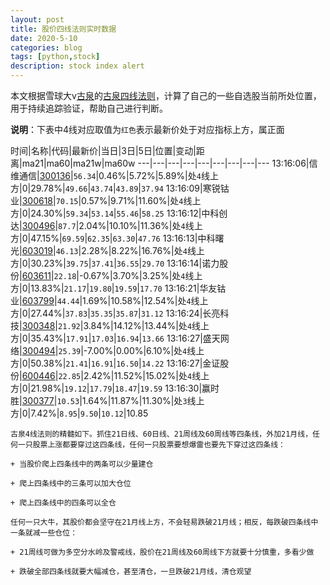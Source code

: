 ```yaml
---
layout: post
title: 股价四线法则实时数据
date: 2020-5-10
categories: blog
tags: [python,stock]
description: stock index alert
---
```



本文根据雪球大v[古泉](https://xueqiu.com/u/7148646888)的[古泉四线法则](https://xueqiu.com/7148646888/130498192)，计算了自己的一些自选股当前所处位置，用于持续追踪验证，帮助自己进行判断。

**说明**：下表中4线对应取值为`红色`表示最新价处于对应指标上方，属正面

时间|名称|代码|最新价|当日|3日|5日|位置|变动|距离|ma21|ma60|ma21w|ma60w
---|---|---|---|---|---|---|---|---
13:16:06|信维通信|[300136](https://xueqiu.com/S/SZ300136)|`56.34`|0.46%|5.72%|5.89%|处`4`线上方|0|29.78%|`49.66`|`43.74`|`43.89`|`37.94`
13:16:09|寒锐钴业|[300618](https://xueqiu.com/S/SZ300618)|`70.15`|0.57%|9.71%|11.60%|处`4`线上方|0|24.30%|`59.34`|`53.14`|`55.46`|`58.25`
13:16:12|中科创达|[300496](https://xueqiu.com/S/SZ300496)|`87.7`|2.04%|10.10%|11.36%|处`4`线上方|0|47.15%|`69.59`|`62.35`|`63.30`|`47.76`
13:16:13|中科曙光|[603019](https://xueqiu.com/S/SH603019)|`46.13`|2.28%|8.22%|16.76%|处`4`线上方|0|30.23%|`39.75`|`37.41`|`36.55`|`29.70`
13:16:14|诺力股份|[603611](https://xueqiu.com/S/SH603611)|`22.18`|-0.67%|3.70%|3.25%|处`4`线上方|0|13.83%|`21.17`|`19.80`|`19.59`|`17.70`
13:16:21|华友钴业|[603799](https://xueqiu.com/S/SH603799)|`44.44`|1.69%|10.58%|12.54%|处`4`线上方|0|27.44%|`37.83`|`35.35`|`35.87`|`31.12`
13:16:24|长亮科技|[300348](https://xueqiu.com/S/SZ300348)|`21.92`|3.84%|14.12%|13.44%|处`4`线上方|0|35.43%|`17.91`|`17.03`|`16.94`|`13.66`
13:16:27|盛天网络|[300494](https://xueqiu.com/S/SZ300494)|`25.39`|-7.00%|0.00%|6.10%|处`4`线上方|0|50.38%|`21.41`|`16.91`|`16.50`|`14.22`
13:16:27|金证股份|[600446](https://xueqiu.com/S/SH600446)|`22.85`|2.42%|11.52%|15.02%|处`4`线上方|0|21.98%|`19.12`|`17.79`|`18.47`|`19.59`
13:16:30|赢时胜|[300377](https://xueqiu.com/S/SZ300377)|`10.53`|1.64%|11.87%|11.30%|处`3`线上方|0|7.42%|`8.95`|`9.50`|`10.12`|10.85

```
古泉4线法则的精髓如下。抓住21日线、60日线、21周线及60周线等四条线，外加21月线，任何一只股票上涨都要穿过这四条线，任何一只股票要想爆雷也要先下穿过这四条线：

+ 当股价爬上四条线中的两条可以少量建仓

+ 爬上四条线中的三条可以加大仓位

+ 爬上四条线中的四条可以全仓

任何一只大牛，其股价都会坚守在21月线上方，不会轻易跌破21月线；相反，每跌破四条线中一条就减一些仓位：

+ 21周线可做为多空分水岭及警戒线，股价在21周线及60周线下方就要十分慎重，多看少做

+ 跌破全部四条线就要大幅减仓，甚至清仓，一旦跌破21月线，清仓观望
```
